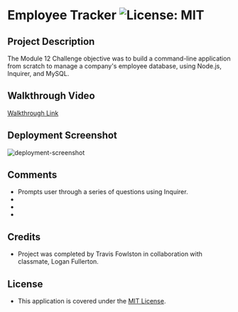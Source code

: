 # Employee Tracker ![License: MIT](https://img.shields.io/badge/License-MIT-yellow.svg)

## Project Description

The Module 12 Challenge objective was to build a command-line application from scratch to manage a company's employee database, using Node.js, Inquirer, and MySQL.

## Walkthrough Video

[Walkthrough Link]()

## Deployment Screenshot

![deployment-screenshot]()

## Comments

- Prompts user through a series of questions using Inquirer.
-
-
-

## Credits

- Project was completed by Travis Fowlston in collaboration with classmate, Logan Fullerton.

## License

- This application is covered under the [MIT License](https://opensource.org/licenses/MIT).
